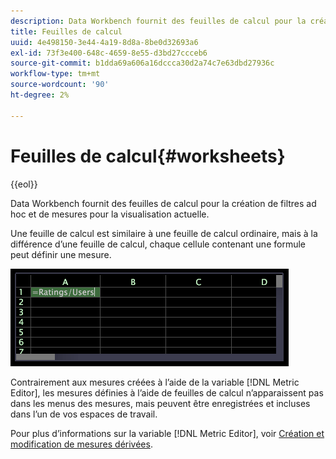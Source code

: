 ```yaml
---
description: Data Workbench fournit des feuilles de calcul pour la création de filtres ad hoc et de mesures pour la visualisation actuelle.
title: Feuilles de calcul
uuid: 4e498150-3e44-4a19-8d8a-8be0d32693a6
exl-id: 73f3e400-648c-4659-8e55-d3bd27ccceb6
source-git-commit: b1dda69a606a16dccca30d2a74c7e63dbd27936c
workflow-type: tm+mt
source-wordcount: '90'
ht-degree: 2%

---
```


# Feuilles de calcul{#worksheets}

{{eol}}

Data Workbench fournit des feuilles de calcul pour la création de filtres ad hoc et de mesures pour la visualisation actuelle.

Une feuille de calcul est similaire à une feuille de calcul ordinaire, mais à la différence d’une feuille de calcul, chaque cellule contenant une formule peut définir une mesure.

![](assets/vis_Worksheet_TextAndFormula.png)

Contrairement aux mesures créées à l’aide de la variable [!DNL Metric Editor], les mesures définies à l’aide de feuilles de calcul n’apparaissent pas dans les menus des mesures, mais peuvent être enregistrées et incluses dans l’un de vos espaces de travail.

Pour plus d’informations sur la variable [!DNL Metric Editor], voir [Création et modification de mesures dérivées](../../../../home/c-get-started/c-admin-intrf/c-prof-mgr/c-drvd-mtrcs.md#concept-e41723b342a849309874b26232224a40).
